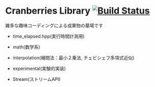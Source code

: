 Cranberries Library [![Build Status](https://travis-ci.org/LoliGothick/Cranberries.svg?branch=master)](https://travis-ci.org/LoliGothick/Cranberries)
===========
雑多な趣味コーディングによる成果物の墓場です
- time_elapsed.hpp(実行時間計測用)

- math(数学系)
 - interpolation(補間法：最小２乗法, チェビシェフ多項式近似)

- experimental(実験的実装)
 - Stream(ストリームAPI)
